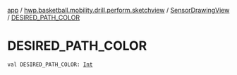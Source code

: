 [app](../../index.md) / [hwp.basketball.mobility.drill.perform.sketchview](../index.md) / [SensorDrawingView](index.md) / [DESIRED_PATH_COLOR](.)

# DESIRED_PATH_COLOR

`val DESIRED_PATH_COLOR: `[`Int`](https://kotlinlang.org/api/latest/jvm/stdlib/kotlin/-int/index.html)